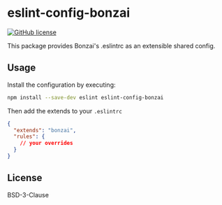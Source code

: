 # eslint-config-bonzai

[![GitHub license](https://img.shields.io/github/license/bonzaico/eslint-config-bonzai.svg?style=flat-square)](https://github.com/bonzaico/eslint-config-bonzai/blob/master/LICENSE.md)

This package provides Bonzai's .eslintrc as an extensible shared config.

## Usage

Install the configuration by executing:

```bash
npm install --save-dev eslint eslint-config-bonzai
```

Then add the extends to your `.eslintrc`

```json
{
  "extends": "bonzai",
  "rules": {
    // your overrides
  }
}
```

## License

BSD-3-Clause